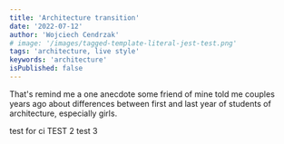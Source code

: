 ```yaml
---
title: 'Architecture transition'
date: '2022-07-12'
author: 'Wojciech Cendrzak'
# image: '/images/tagged-template-literal-jest-test.png'
tags: 'architecture, live style'
keywords: 'architecture'
isPublished: false
---
```


That's remind me a one anecdote some friend of mine told me couples years ago about differences between first and last year of students of architecture, especially girls.

test for ci
TEST 2
test 3
